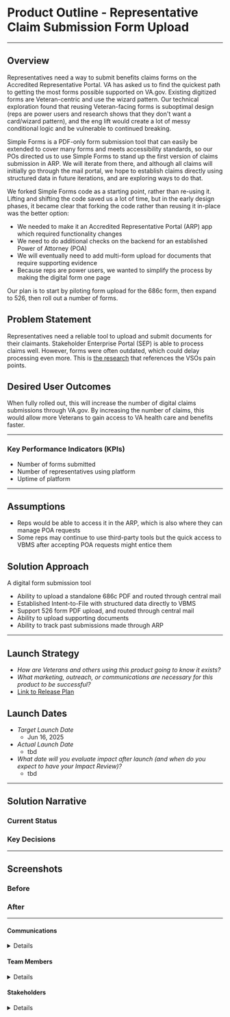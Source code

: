 
# Product Outline - Representative Claim Submission Form Upload

---

## Overview
Representatives need a way to submit benefits claims forms on the Accredited Representative Portal. VA has asked us to find the quickest path to getting the most forms possible supported on VA.gov. Existing digitized forms are Veteran-centric and use the wizard pattern. Our technical exploration found that reusing Veteran-facing forms is suboptimal design (reps are power users and research shows that they don't want a card/wizard pattern), and the eng lift would create a lot of messy conditional logic and be vulnerable to continued breaking.

Simple Forms is a PDF-only form submission tool that can easily be extended to cover many forms and meets accessibility standards, so our POs directed us to use Simple Forms to stand up the first version of claims submission in ARP. We will iterate from there, and although all claims will initially go through the mail portal, we hope to establish claims directly using structured data in future iterations, and are exploring ways to do that. 

We forked Simple Forms code as a starting point, rather than re-using it. Lifting and shifting the code saved us a lot of time, but in the early design phases, it became clear that forking the code rather than reusing it in-place was the better option:

- We needed to make it an Accredited Representative Portal (ARP) app which required functionality changes
- We need to do additional checks on the backend for an established Power of Attorney (POA)
- We will eventually need to add multi-form upload for documents that require supporting evidence
- Because reps are power users, we wanted to simplify the process by making the digital form one page

Our plan is to start by piloting form upload for the 686c form, then expand to 526, then roll out a number of forms.

## Problem Statement
Representatives need a reliable tool to upload and submit documents for their claimants. Stakeholder Enterprise Portal (SEP) is able to process claims well. However, forms were often outdated, which could delay processing even more. This is [the research](https://github.com/department-of-veterans-affairs/va.gov-team/blob/master/products/accredited-representation-management/research/2024-10-VSO-VAbenefits-interviews/research-findings.md#detractors-pain-points) that references the VSOs pain points. 


## Desired User Outcomes

When fully rolled out, this will increase the number of digital claims submissions through VA.gov. By increasing the number of claims, this would allow more Veterans to gain access to VA health care and benefits faster. 

---
### Key Performance Indicators (KPIs)
- Number of forms submitted
- Number of representatives using platform
- Uptime of platform
---

## Assumptions
- Reps would be able to access it in the ARP, which is also where they can manage POA requests
- Some reps may continue to use third-party tools but the quick access to VBMS after accepting POA requests might entice them

## Solution Approach
A digital form submission tool
- Ability to upload a standalone 686c PDF and routed through central mail
- Established Intent-to-File with structured data directly to VBMS
- Support 526 form PDF upload, and routed through central mail
- Ability to upload supporting documents 
- Ability to track past submissions made through ARP

--- 

## Launch Strategy
- *How are Veterans and others using this product going to know it exists?*
- *What marketing, outreach, or communications are necessary for this product to be successful?*
- [Link to Release Plan](https://github.com/department-of-veterans-affairs/va.gov-team/blob/master/platform/product-management/release-plan-template.md)

## Launch Dates
- *Target Launch Date*
  - Jun 16, 2025
- *Actual Launch Date* 
  - tbd
- *What date will you evaluate impact after launch (and when do you expect to have your Impact Review)?*
  - tbd

---

## Solution Narrative

### Current Status

### Key Decisions

---
   
## Screenshots

### Before

### After

---

#### Communications

<details>

Team Name: Accredited Representative Facing
GitHub Label: accredited-rep-facing
Slack channel: #benefits-representative-facing

</details>

#### Team Members

<details>
 
DEPO Lead: Jennifer Bertsch
PM: Candi Lemoine
Technical Architect: Alex Prokop
Engineering: Oren Mittman
Research/Design: Laura Paradis and Kate Allbee
 
</details>


#### Stakeholders

<details>
Kevin Schneider
 
</details>

